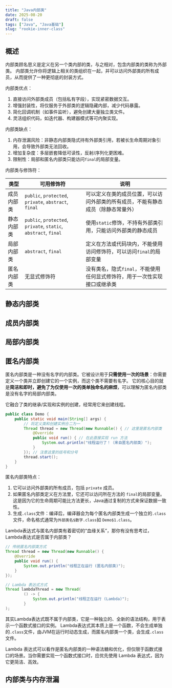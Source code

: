 ```yaml
---
title: "Java内部类"
date: 2025-08-20
draft: false
tags: ["Java", "Java基础"]
slug: "rookie-inner-class"
---
```




## 概述
内部类顾名思义是定义在另一个类内部的类，与之相对，包含内部类的类称为外部类。
内部类允许你将逻辑上相关的类组织在一起，并可以访问外部类的所有成员，从而提供了一种更彻底的封装方式。

内部类优点：
1. 直接访问外部类成员（包括私有字段），实现紧密数据交互。
2. 增强封装性，将仅服务于外部类的逻辑隐藏内部，减少代码暴露。
3. 简化回调机制（如事件监听），避免创建大量独立类文件。
4. 灵活组织代码，如迭代器、构建器模式等可内聚实现。

内部类缺点：
1. 内存泄漏风险：非静态内部类隐式持有外部类引用，若被长生命周期对象引用，会导致外部类无法回收。
2. 增加复杂度：多层嵌套降低可读性，反射/序列化更困难。
3. 限制性：局部和匿名内部类只能访问`final`的局部变量。

内部类与修饰符：

| 类型  |   可用修饰符|   说明|
|-----|---|---|
| 成员内部类 |   `public`, `protected`, `private`, `abstract`, `final`|   可以定义在类的成员位置，可以访问外部类的所有成员，不能有静态成员（除静态常量外）|
| 静态内部类 |   `public`, `protected`, `private`, `static`, `abstract`, `final`|   使用`static`修饰，不持有外部类引用，只能访问外部类的静态成员|
| 局部内部类 |   `abstract`, `final`|   定义在方法或代码块内，不能使用访问修饰符，可以访问`final`的局部变量|
| 匿名内部类 |   无显式修饰符|   没有类名，隐式`final`，不能使用任何显式修饰符，用于一次性实现接口或继承类|

## 静态内部类


## 成员内部类

## 局部内部类

## 匿名内部类
匿名内部类是一种没有名字的内部类。它被设计用于**只需使用一次的场景**：你需要定义一个类并立即创建它的一个实例，而这个类不需要有名字。
它的核心目的就是**简洁和即时，避免了为仅使用一次的类单独命名的麻烦**，可以理解为匿名内部类是没有名字的局部内部类。

它融合了类的继承/实现和实例的创建，经常用它来创建线程。
```java
public class Demo {
    public static void main(String[] args) {
        // 将定义类和创建实例合二为一
        Thread thread = new Thread(new Runnable() { // 这里是匿名内部类
            @Override
            public void run() { // 在此直接实现 run 方法
                System.out.println("线程运行了！（来自匿名内部类）");
            }
        }); // 注意这里的括号和分号
        thread.start();
    }
}
```

匿名内部类特点：
1. 它可以访问外部类的所有成员，包括 `private` 成员。
2. 如果匿名内部类定义在方法里，它还可以访问所在方法的 `final`的局部变量。这是因为它的生命周期可能比方法更长，Java通过复制的方式来保证数据一致性。
3. 生成`.class`文件：编译后，编译器会为每个匿名内部类生成一个独立的`.class`文件，命名格式通常为`外部类名$数字.class`如 `Demo$1.class`。

Lambda表达式与匿名内部类有着密切的“血缘关系”，那你有没有思考过，Lambda表达式是否属于内部类？
```java
// 传统匿名内部类方式
Thread thread = new Thread(new Runnable() {
    @Override
    public void run() {
        System.out.println("线程正在运行 (匿名内部类)");
    }
});

// Lambda 表达式方式
Thread lambdaThread = new Thread(
        () -> {
            System.out.println("线程正在运行 (Lambda)");
        }
);
```
其实Lambda表达式既不属于内部类，它是一种独立的、全新的语法结构，用于表示一个函数式接口的实例。
Lambda表达式其本质上是一个函数，不会生成单独的`.class`文件，由JVM在运行时动态生成，而匿名内部类一个类，会生成`.class`文件。

Lambda 表达式可以看作是匿名内部类的一种语法糖和优化，但仅限于函数式接口的场景。当你需要实现一个函数式接口时，应优先使用 Lambda 表达式，因为它更简洁、高效。



## 内部类与内存泄漏